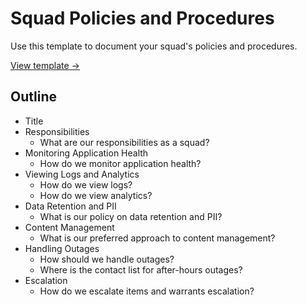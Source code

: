 # Squad Policies and Procedures

Use this template to document your squad's policies and procedures.

[View template →](./template.md)

## Outline

- Title
- Responsibilities
  - What are our responsibilities as a squad?
- Monitoring Application Health
  - How do we monitor application health?
- Viewing Logs and Analytics
  - How do we view logs?
  - How do we view analytics?
- Data Retention and PII
  - What is our policy on data retention and PII?
- Content Management
  - What is our preferred approach to content management?
- Handling Outages
  - How should we handle outages?
  - Where is the contact list for after-hours outages?
- Escalation
  - How do we escalate items and warrants escalation?
